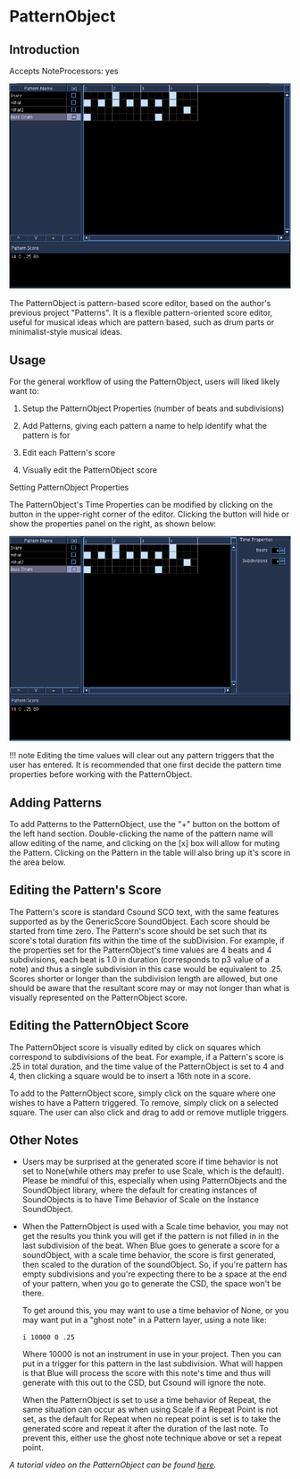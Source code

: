 # PatternObject

## Introduction

Accepts NoteProcessors: yes

![Pattern Object](../../../images/patternObject1.png)

The PatternObject is pattern-based score editor, based on the author's
previous project "Patterns". It is a flexible pattern-oriented score
editor, useful for musical ideas which are pattern based, such as drum
parts or minimalist-style musical ideas.

## Usage

For the general workflow of using the PatternObject, users will liked
likely want to:

1.  Setup the PatternObject Properties (number of beats and
    subdivisions)

2.  Add Patterns, giving each pattern a name to help identify what the
    pattern is for

3.  Edit each Pattern's score

4.  Visually edit the PatternObject score

 Setting PatternObject Properties

The PatternObject's Time Properties can be modified by clicking on the
button in the upper-right corner of the editor. Clicking the button will
hide or show the properties panel on the right, as shown below:

![Pattern Object Properties](../../../images/patternObject2.png)

!!! note
    Editing the time values will clear out any pattern triggers that the
    user has entered. It is recommended that one first decide the pattern
    time properties before working with the PatternObject.

##  Adding Patterns

To add Patterns to the PatternObject, use the "+" button on the bottom
of the left hand section. Double-clicking the name of the pattern name
will allow editing of the name, and clicking on the \[x\] box will allow
for muting the Pattern. Clicking on the Pattern in the table will also
bring up it's score in the area below.

##  Editing the Pattern's Score

The Pattern's score is standard Csound SCO text, with the same features
supported as by the GenericScore SoundObject. Each score should be
started from time zero. The Pattern's score should be set such that its
score's total duration fits within the time of the subDivision. For
example, if the properties set for the PatternObject's time values are 4
beats and 4 subdivisions, each beat is 1.0 in duration (corresponds to
p3 value of a note) and thus a single subdivision in this case would be
equivalent to .25. Scores shorter or longer than the subdivision length
are allowed, but one should be aware that the resultant score may or may
not longer than what is visually represented on the PatternObject score.

##  Editing the PatternObject Score

The PatternObject score is visually edited by click on squares which
correspond to subdivisions of the beat. For example, if a Pattern's
score is .25 in total duration, and the time value of the PatternObject
is set to 4 and 4, then clicking a square would be to insert a 16th note
in a score.

To add to the PatternObject score, simply click on the square where one
wishes to have a Pattern triggered. To remove, simply click on a
selected square. The user can also click and drag to add or remove
mutliple triggers.

## Other Notes

  - Users may be surprised at the generated score if time behavior is
    not set to None(while others may prefer to use Scale, which is the
    default). Please be mindful of this, especially when using
    PatternObjects and the SoundObject library, where the default for
    creating instances of SoundObjects is to have Time Behavior of Scale
    on the Instance SoundObject.

  - When the PatternObject is used with a Scale time behavior, you may
    not get the results you think you will get if the pattern is not
    filled in in the last subdivision of the beat. When Blue goes to
    generate a score for a soundObject, with a scale time behavior, the
    score is first generated, then scaled to the duration of the
    soundObject. So, if you're pattern has empty subdivisions and you're
    expecting there to be a space at the end of your pattern, when you
    go to generate the CSD, the space won't be there.
    
    To get around this, you may want to use a time behavior of None, or
    you may want put in a "ghost note" in a Pattern layer, using a note
    like:
    
    ```
    i 10000 0 .25
    ```
    
    Where 10000 is not an instrument in use in your project. Then you
    can put in a trigger for this pattern in the last subdivision. What
    will happen is that Blue will process the score with this note's
    time and thus will generate with this out to the CSD, but Csound
    will ignore the note.
    
    When the PatternObject is set to use a time behavior of Repeat, the
    same situation can occur as when using Scale if a Repeat Point is
    not set, as the default for Repeat when no repeat point is set is to
    take the generated score and repeat it after the duration of the
    last note. To prevent this, either use the ghost note technique
    above or set a repeat point.

_A tutorial video on the PatternObject can be found 
[here](https://www.youtube.com/watch?v=O2QkPMP0Rrc&t=319s)._

